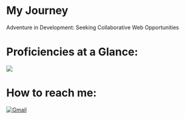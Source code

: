 # My Journey
Adventure in Development: Seeking Collaborative Web Opportunities

# Proficiencies at a Glance:
<a href="#"> <img src="https://skillicons.dev/icons?i=html,css,js,react,python,ae,au,ai,ps,xd,markdown,git&theme=dark"/> </a>
 <br />
  <h1> How to reach me: </h1>
<p>
 <a href="mailto:salar.m.mahani@mail.com">
  <img alt="Gmail" src="https://img.shields.io/badge/Gmail-D14836?style=for-the-badge&logo=gmail&logoColor=white"/>
 </a> 
 <br />

<!-- Proudly created with GPRM ( https://gprm.itsvg.in ) -->

